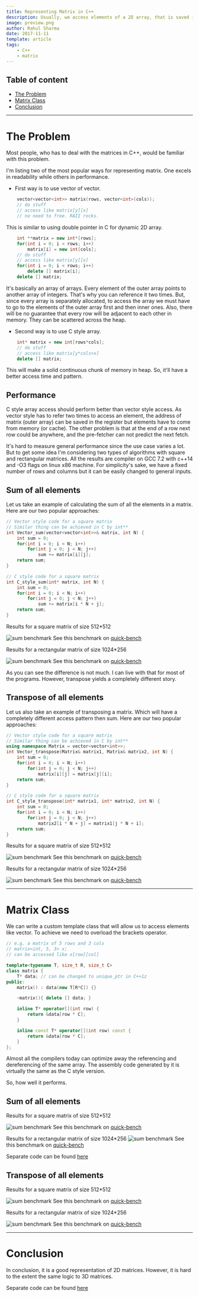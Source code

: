 ```yaml
---
title: Representing Matrix in C++
description: Usually, we access elements of a 2D array, that is saved in a continuous memory like array[row*N+column]. Which is not as readable as array[row][column]. But a vector of vector has performance issues. This article shows an object-oriented way of representing a matrix as a C++ class without losing performance.
image: preview.png
author: Rahul Sharma
date: 2017-11-11
template: article
tags: 
    - C++
    - matrix
---
```



Table of content
----------------

*   [The Problem](#the-problem)
*   [Matrix Class](#matrix-class)
*   [Conclusion](#conclusion)

---

<h1 id="the-problem">The Problem</h1>

Most people, who has to deal with the matrices in C++, would be familiar with this problem.

I'm listing two of the most popular ways for representing matrix. One excels in readability while others in performance.

* First way is to use vector of vector.
```cpp
    vector<vector<int>> matrix(rows, vector<int>(cols));
    // do stuff
    // access like matrix[y][x]
    // no need to free. RAII rocks.
```
This is similar to using double pointer in C for dynamic 2D array.
```cpp
    int **matrix = new int*[rows];
    for(int i = 0; i < rows; i++)
        matrix[i] = new int[cols];
    // do stuff
    // access like matrix[y][x]
    for(int i = 0; i < rows; i++)
        delete [] matrix[i];
    delete [] matrix;
```
It's basically an array of arrays. Every element of the outer array points to another array of integers. That's why you can reference it two times. But, since every array is separately allocated, to access the array we must have to go to the elements of the outer array first and then inner ones. Also, there will be no guarantee that every row will be adjacent to each other in memory. They can be scattered across the heap.

* Second way is to use C style array.
```cpp
    int* matrix = new int[rows*cols];
    // do stuff
    // access like matrix[y*cols+x]
    delete [] matrix;
```
This will make a solid continuous chunk of memory in heap. So, it'll have a better access time and pattern.


Performance
-----------

C style array access should perform better than vector style access. As vector style has to refer two times to access an element, the address of matrix (outer array) can be saved in the register but elements have to come from memory (or cache). The other problem is that at the end of a row next row could be anywhere, and the pre-fetcher can not predict the next fetch.

It's hard to measure general performance since the use case varies a lot. But to get some idea I'm considering two types of algorithms with square and rectangular matrices. All the results are compiler on GCC 7.2 with c++14 and -O3 flags on linux x86 machine.
For simplicity's sake, we have a fixed number of rows and columns but it can be easily changed to general inputs.

## Sum of all elements

Let us take an example of calculating the sum of all the elements in a matrix. Here are our two popular approaches:

```cpp
// Vector style code for a square matrix
// Similar thing can be achieved in C by int**
int Vector_sum(vector<vector<int>>& matrix, int N) {
    int sum = 0;
    for(int i = 0; i < N; i++)
        for(int j = 0; j < N; j++)
            sum += matrix[i][j];
    return sum;
}
```

```cpp
// C style code for a square matrix
int C_style_sum(int* matrix, int N) {
    int sum = 0;
    for(int i = 0; i < N; i++)
        for(int j = 0; j < N; j++)
            sum += matrix[i * N + j];
    return sum;
}
```

Results for a square matrix of size 512*512

![sum benchmark](sum_square_1.png)
See this benchmark on <a href="http://quick-bench.com/GXUG06sZDLCrGsOogF5wmd2DOFU" target="_blank">quick-bench</a>

Results for a rectangular matrix of size 1024*256

![sum benchmark](sum_rectangle_1.png)
See this benchmark on <a href="http://quick-bench.com/ekNZpPxwiw4wYtqOV51vPF8CXUo" target="_blank">quick-bench</a>

As you can see the difference is not much. I can live with that for most of the programs. However, transpose yields a completely different story.


## Transpose of all elements

Let us also take an example of transposing a matrix. Which will have a completely different access pattern then sum. Here are our two popular approaches:

```cpp
// Vector style code for a square matrix
// Similar thing can be achieved in C by int**
using namespace Matrix = vector<vector<int>>;
int Vector_transpose(Matrix& matrix1, Matrix& matrix2, int N) {
    int sum = 0;
    for(int i = 0; i < N; i++)
        for(int j = 0; j < N; j++)
            matrix[i][j] = matrix[j][i];
    return sum;
}
```

```cpp
// C style code for a square matrix
int C_style_transpose(int* matrix1, int* matrix2, int N) {
    int sum = 0;
    for(int i = 0; i < N; i++)
        for(int j = 0; j < N; j++)
            matrix2[i * N + j] = matrix1[j * N + i];
    return sum;
}
```

Results for a square matrix of size 512*512

![sum benchmark](transpose_square_1.png)
See this benchmark on <a href="http://quick-bench.com/0DVlD6PAcBQvMmfnjLlJpcSHcls" target="_blank">quick-bench</a>

Results for a rectangular matrix of size 1024*256

![sum benchmark](transpose_rectangle_1.png)
See this benchmark on <a href="http://quick-bench.com/IyZq2RwP_RtZJpC4B8iwTSTSRwI" target="_blank">quick-bench</a>

---

<h1 id="matrix-class">Matrix Class</h1>

We can write a custom template class that will allow us to access elements like vector. To achieve we need to overload the brackets operator.

```cpp
// e.g. a matrix of 5 rows and 3 cols
// matrix<int, 5, 3> x;
// can be accessed like x[row][col]

template<typename T, size_t R, size_t C>
class matrix {
    T* data; // can be changed to unique_ptr in C++1z
public:
    matrix() : data(new T[R*C]) {}

    ~matrix(){ delete [] data; }

    inline T* operator[](int row) {
        return &data[row * C];
    }

    inline const T* operator[](int row) const {
        return &data[row * C];
    }
};

```

Almost all the compilers today can optimize away the referencing and dereferencing of the same array. The assembly code generated by it is virtually the same as the C style version.

So, how well it performs.

## Sum of all elements

Results for a square matrix of size 512*512

![sum benchmark](sum_square_2.png)
See this benchmark on <a href="http://quick-bench.com/UODm6ylUQGqDCGbdxMIUvpqHrcA" target="_blank">quick-bench</a>

Results for a rectangular matrix of size 1024*256
![sum benchmark](sum_rectangle_2.png)
See this benchmark on <a href="http://quick-bench.com/-rGgWT2v0CZsUNbOtoTOCs9ybiE" target="_blank">quick-bench</a>

Separate code can be found <a href="sum.cpp" target="_blank">here</a>

## Transpose of all elements

Results for a square matrix of size 512*512

![sum benchmark](transpose_square_2.png)
See this benchmark on <a href="http://quick-bench.com/VxtU_lR77Fjtm-vo9Vs8CmMDQl4" target="_blank">quick-bench</a>

Results for a rectangular matrix of size 1024*256

![sum benchmark](transpose_rectangle_2.png)
See this benchmark on <a href="http://quick-bench.com/PXQl8uW3Dk1R_pBelXFlFCMRxEY" target="_blank">quick-bench</a>

---

<h1 id="conclusion">Conclusion</h1>

In conclusion, it is a good representation of 2D matrices. However, it is hard to the extent the same logic to 3D matrices.

Separate code can be found <a href="transpose.cpp" target="_blank">here</a>
